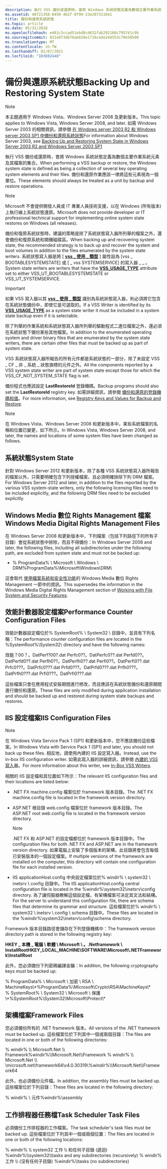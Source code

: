 ```yaml
---
description: 執行 VSS 備份或還原時，會將 Windows 系統狀態定義為數個主要作業系統元素及其檔案的集合。 備份和還原作業應該一律將這些元素視為一個單位。
ms.assetid: 48721358-8450-462f-8f99-23e207311041
title: 備份與還原系統狀態
ms.topic: article
ms.date: 05/31/2018
ms.openlocfilehash: ed61c3ccad51ebd8cd632fab292160c795741c9b
ms.sourcegitcommit: 831e8f3db78ab820e1710cede244553c70e50500
ms.translationtype: MT
ms.contentlocale: zh-TW
ms.lasthandoff: 01/07/2021
ms.locfileid: "103692448"
---
```

# <a name="backing-up-and-restoring-system-state"></a><span data-ttu-id="012cb-104">備份與還原系統狀態</span><span class="sxs-lookup"><span data-stu-id="012cb-104">Backing Up and Restoring System State</span></span>

> [!Note]  
> <span data-ttu-id="012cb-105">本主題適用于 Windows Vista、Windows Server 2008 及更新版本。</span><span class="sxs-lookup"><span data-stu-id="012cb-105">This topic applies to Windows Vista, Windows Server 2008, and later.</span></span> <span data-ttu-id="012cb-106">如需 Windows Server 2003 的相關資訊，請參閱 [在 Windows server 2003 R2 和 Windows server 2003 SP1 中備份和還原系統狀態](backing-up-and-restoring-system-state-under-vss.md)</span><span class="sxs-lookup"><span data-stu-id="012cb-106">For information about Windows Server 2003, see [Backing Up and Restoring System State in Windows Server 2003 R2 and Windows Server 2003 SP1](backing-up-and-restoring-system-state-under-vss.md)</span></span>

 

<span data-ttu-id="012cb-107">執行 VSS 備份或還原時，會將 Windows 系統狀態定義為數個主要作業系統元素及其檔案的集合。</span><span class="sxs-lookup"><span data-stu-id="012cb-107">When performing a VSS backup or restore, the Windows system state is defined as being a collection of several key operating system elements and their files.</span></span> <span data-ttu-id="012cb-108">備份和還原作業應該一律將這些元素視為一個單位。</span><span class="sxs-lookup"><span data-stu-id="012cb-108">These elements should always be treated as a unit by backup and restore operations.</span></span>

> [!Note]  
> <span data-ttu-id="012cb-109">Microsoft 不會提供開發人員或 IT 專業人員技術支援，以在 Windows (所有版本) 上執行線上系統狀態還原。</span><span class="sxs-lookup"><span data-stu-id="012cb-109">Microsoft does not provide developer or IT professional technical support for implementing online system state restores on Windows (all releases).</span></span>

 

<span data-ttu-id="012cb-110">備份和復原系統狀態時，建議的策略是除了系統狀態寫入器所列舉的檔案之外，還會備份和復原系統和開機磁碟區。</span><span class="sxs-lookup"><span data-stu-id="012cb-110">When backing up and recovering system state, the recommended strategy is to back up and recover the system and boot volumes in addition to the files enumerated by the system state writers.</span></span> <span data-ttu-id="012cb-111">系統狀態寫入器是將 [ [**vss \_ 使用 \_ 類型**](/windows/desktop/api/VsWriter/ne-vswriter-vss_usage_type) ] 屬性設為 [vss \_ BOOTABLESYSTEMSTATE] 或 [ \_ vss SYSTEMSERVICE] 的寫入器 \_ \_ 。</span><span class="sxs-lookup"><span data-stu-id="012cb-111">System state writers are writers that have the [**VSS\_USAGE\_TYPE**](/windows/desktop/api/VsWriter/ne-vswriter-vss_usage_type) attribute set to either VSS\_UT\_BOOTABLESYSTEMSTATE or VSS\_UT\_SYSTEMSERVICE.</span></span>

> [!IMPORTANT]
> <span data-ttu-id="012cb-112">如果 VSS 寫入器以其 [**vss \_ 使用 \_ 類型**](/windows/desktop/api/VsWriter/ne-vswriter-vss_usage_type) 識別為系統狀態寫入器，則必須將它包含在系統狀態備份中，即使它是可選取的。</span><span class="sxs-lookup"><span data-stu-id="012cb-112">If a VSS Writer is identified by its [**VSS\_USAGE\_TYPE**](/windows/desktop/api/VsWriter/ne-vswriter-vss_usage_type) as a system state writer it must be included in a system state backup even if it is selectable.</span></span>

 

<span data-ttu-id="012cb-113">除了列舉的作業系統和系統狀態寫入器所列舉的驅動程式二進位檔案之外，還必須在系統狀態下備份某些其他檔案。</span><span class="sxs-lookup"><span data-stu-id="012cb-113">In addition to the enumerated operating system and driver binary files that are enumerated by the system state writers, there are certain other files that must be backed up as part of system state.</span></span>

<span data-ttu-id="012cb-114">VSS 系統狀態寫入器所報告的所有元件都是系統狀態的一部分，除了未設定 VSS \_ CF \_ 非 \_ 系統 \_ 狀態旗標的元件之外。</span><span class="sxs-lookup"><span data-stu-id="012cb-114">All the components reported by a VSS system state writer are part of system state except those for which the VSS\_CF\_NOT\_SYSTEM\_STATE flag is set.</span></span>

<span data-ttu-id="012cb-115">備份程式也應該設定 **LastRestoreId** 登錄機碼。</span><span class="sxs-lookup"><span data-stu-id="012cb-115">Backup programs should also set the **LastRestoreId** registry key.</span></span> <span data-ttu-id="012cb-116">如需詳細資訊，請參閱 [備份和還原的登錄機碼和值](../backup/registry-keys-for-backup-and-restore.md)。</span><span class="sxs-lookup"><span data-stu-id="012cb-116">For more information, see [Registry Keys and Values for Backup and Restore](../backup/registry-keys-for-backup-and-restore.md).</span></span>

> [!Note]  
> <span data-ttu-id="012cb-117">在 Windows Vista、Windows Server 2008 和更新版本中，某些系統檔案的名稱和位置已變更，如下所示。</span><span class="sxs-lookup"><span data-stu-id="012cb-117">In Windows Vista, Windows Server 2008, and later, the names and locations of some system files have been changed as follows.</span></span>

 

## <a name="system-state"></a><span data-ttu-id="012cb-118">系統狀態</span><span class="sxs-lookup"><span data-stu-id="012cb-118">System State</span></span>

<span data-ttu-id="012cb-119">針對 Windows Server 2012 和更新版本，除了各種 VSS 系統狀態寫入器所報告的檔案以外，只需要明確包含下列授權檔案，且必須明確排除下列 DRM 檔案。</span><span class="sxs-lookup"><span data-stu-id="012cb-119">For Windows Server 2012 and later, in addition to the files reported by the various VSS system-state writers, only the following licensing files need to be included explicitly, and the following DRM files need to be excluded explicitly.</span></span>

## <a name="windows-media-digital-rights-management-files"></a><span data-ttu-id="012cb-120">Windows Media 數位 Rights Management 檔案</span><span class="sxs-lookup"><span data-stu-id="012cb-120">Windows Media Digital Rights Management Files</span></span>

<span data-ttu-id="012cb-121">在 Windows Server 2008 和更新版本中，下列檔案（包括下列路徑下的所有子目錄）會從系統狀態中排除，而且不得備份：</span><span class="sxs-lookup"><span data-stu-id="012cb-121">In Windows Server 2008 and later, the following files, including all subdirectories under the following path, are excluded from system state and must not be backed up:</span></span>

-   <span data-ttu-id="012cb-122">% ProgramData% \\ Microsoft \\ Windows \\ DRM</span><span class="sxs-lookup"><span data-stu-id="012cb-122">%ProgramData%\\Microsoft\\Windows\\DRM</span></span>\\

<span data-ttu-id="012cb-123">這會取代 [使用檔案系統和安全性功能](working-with-file-system-and-security-features.md)的 Windows Media 數位 Rights Management 一節中的資訊。</span><span class="sxs-lookup"><span data-stu-id="012cb-123">This supersedes the information in the Windows Media Digital Rights Management section of [Working with File System and Security Features](working-with-file-system-and-security-features.md).</span></span>

## <a name="performance-counter-configuration-files"></a><span data-ttu-id="012cb-124">效能計數器設定檔案</span><span class="sxs-lookup"><span data-stu-id="012cb-124">Performance Counter Configuration Files</span></span>

<span data-ttu-id="012cb-125">效能計數器設定檔位於% SystemRoot% \\ System32 \\ 目錄中，並具有下列名稱：</span><span class="sxs-lookup"><span data-stu-id="012cb-125">The performance counter configuration files are located in the %SystemRoot%\\System32\\ directory and have the following names:</span></span>

<dl> <span data-ttu-id="012cb-126">效能？00？。Dat</span><span class="sxs-lookup"><span data-stu-id="012cb-126">Perf?00?.dat</span></span>  
<span data-ttu-id="012cb-127">Perfc0??。Dat</span><span class="sxs-lookup"><span data-stu-id="012cb-127">Perfc0??.dat</span></span>  
<span data-ttu-id="012cb-128">Perfd0??。Dat</span><span class="sxs-lookup"><span data-stu-id="012cb-128">Perfd0??.dat</span></span>  
<span data-ttu-id="012cb-129">Perfh0??。Dat</span><span class="sxs-lookup"><span data-stu-id="012cb-129">Perfh0??.dat</span></span>  
<span data-ttu-id="012cb-130">Perfi0??。Dat</span><span class="sxs-lookup"><span data-stu-id="012cb-130">Perfi0??.dat</span></span>  
<span data-ttu-id="012cb-131">Prfc0???。Dat</span><span class="sxs-lookup"><span data-stu-id="012cb-131">Prfc0???.dat</span></span>  
<span data-ttu-id="012cb-132">Prfd0???。Dat</span><span class="sxs-lookup"><span data-stu-id="012cb-132">Prfd0???.dat</span></span>  
<span data-ttu-id="012cb-133">Prfh0???。Dat</span><span class="sxs-lookup"><span data-stu-id="012cb-133">Prfh0???.dat</span></span>  
<span data-ttu-id="012cb-134">Prfi0???。Dat</span><span class="sxs-lookup"><span data-stu-id="012cb-134">Prfi0???.dat</span></span>  
</dl>

<span data-ttu-id="012cb-135">這些檔案只會在應用程式安裝期間進行修改，而且應該在系統狀態備份和還原期間進行備份和還原。</span><span class="sxs-lookup"><span data-stu-id="012cb-135">These files are only modified during application installation and should be backed up and restored during system state backups and restores.</span></span>

## <a name="iis-configuration-files"></a><span data-ttu-id="012cb-136">IIS 設定檔案</span><span class="sxs-lookup"><span data-stu-id="012cb-136">IIS Configuration Files</span></span>

> [!Note]  
> <span data-ttu-id="012cb-137">在 Windows Vista Service Pack 1 (SP1) 和更新版本中，您不應該備份這些檔案。</span><span class="sxs-lookup"><span data-stu-id="012cb-137">In Windows Vista with Service Pack 1 (SP1) and later, you should not back up these files.</span></span> <span data-ttu-id="012cb-138">相反地，請使用內建的 IIS 設定寫入器。</span><span class="sxs-lookup"><span data-stu-id="012cb-138">Instead, use the in-box IIS configuration writer.</span></span> <span data-ttu-id="012cb-139">如需此寫入器的詳細資訊，請參閱 [內建的 VSS 寫入](in-box-vss-writers.md)器。</span><span class="sxs-lookup"><span data-stu-id="012cb-139">For more information about this writer, see [In-Box VSS Writers](in-box-vss-writers.md).</span></span>

 

<span data-ttu-id="012cb-140">相關的 IIS 設定檔和其位置如下所示：</span><span class="sxs-lookup"><span data-stu-id="012cb-140">The relevant IIS configuration files and their locations are listed below:</span></span>

-   <span data-ttu-id="012cb-141">.NET FX machine.config 檔案位於 framework 版本目錄。</span><span class="sxs-lookup"><span data-stu-id="012cb-141">The .NET FX machine.config file is located in the framework version directory.</span></span>
-   <span data-ttu-id="012cb-142">ASP.NET 根目錄 web.config 檔案位於 framework 版本目錄。</span><span class="sxs-lookup"><span data-stu-id="012cb-142">The ASP.NET root web.config file is located in the framework version directory.</span></span>
    > [!Note]  
    > <span data-ttu-id="012cb-143">.NET FX 和 ASP.NET 的設定檔都位於 framework 版本目錄中。</span><span class="sxs-lookup"><span data-stu-id="012cb-143">The configuration files for both .NET FX and ASP.NET are in the framework version directory.</span></span> <span data-ttu-id="012cb-144">如果電腦上安裝了多個版本的架構，此目錄將會包含每個已安裝版本的一個設定檔案。</span><span class="sxs-lookup"><span data-stu-id="012cb-144">If multiple versions of the framework are installed on the computer, this directory will contain one configuration file for each installed version.</span></span>

     

-   <span data-ttu-id="012cb-145">IIS applicationHost.config 中央設定檔案位於% windir% \\ system32 \\ inetsrv \\ config 目錄中。</span><span class="sxs-lookup"><span data-stu-id="012cb-145">The IIS applicationHost.config central configuration file is located in the %windir%\\system32\\inetsrv\\config directory.</span></span> <span data-ttu-id="012cb-146">為了讓伺服器瞭解這個設定檔，有架構檔案可決定其文法和結構。</span><span class="sxs-lookup"><span data-stu-id="012cb-146">For the server to understand this configuration file, there are schema files that determine its grammar and structure.</span></span> <span data-ttu-id="012cb-147">這些檔案位於% windir% \\ system32 \\ inetsrv \\ config \\ schema 目錄中。</span><span class="sxs-lookup"><span data-stu-id="012cb-147">These files are located in the %windir%\\system32\\inetsrv\\config\\schema directory.</span></span>

<span data-ttu-id="012cb-148">Framework 版本目錄路徑會儲存在下列登錄機碼中：</span><span class="sxs-lookup"><span data-stu-id="012cb-148">The framework version directory path is stored in the following registry key:</span></span>

<span data-ttu-id="012cb-149">**HKEY \_ 本機 \_ 電腦 \\ 軟體 \\ Microsoft \\ 。.Netframework \\ InstallRoot**</span><span class="sxs-lookup"><span data-stu-id="012cb-149">**HKEY\_LOCAL\_MACHINE\\SOFTWARE\\Microsoft\\.NETFramework\\InstallRoot**</span></span>

<span data-ttu-id="012cb-150">此外，您必須備份下列密碼編譯金鑰：</span><span class="sxs-lookup"><span data-stu-id="012cb-150">In addition, the following cryptography keys must be backed up:</span></span><dl> <span data-ttu-id="012cb-151">% ProgramData% \\ Microsoft \\ 加密 \\ RSA \\ MachineKeys\\\*</span><span class="sxs-lookup"><span data-stu-id="012cb-151">%ProgramData%\\Microsoft\\Crypto\\RSA\\MachineKeys\\\*</span></span>  
<span data-ttu-id="012cb-152">% SystemRoot% \\ System32 \\ Microsoft \\ 保護\\\*</span><span class="sxs-lookup"><span data-stu-id="012cb-152">%SystemRoot%\\System32\\Microsoft\\Protect\\\*</span></span>  
</dl>

## <a name="framework-files"></a><span data-ttu-id="012cb-153">架構檔案</span><span class="sxs-lookup"><span data-stu-id="012cb-153">Framework Files</span></span>

<span data-ttu-id="012cb-154">您必須備份所有的 .NET framework 版本。</span><span class="sxs-lookup"><span data-stu-id="012cb-154">All versions of the .NET framework must be backed up.</span></span> <span data-ttu-id="012cb-155">這些檔案位於下列其中一個或兩個目錄：</span><span class="sxs-lookup"><span data-stu-id="012cb-155">The files are located in one or both of the following directories:</span></span>

<dl> <span data-ttu-id="012cb-156">% windir% \\ Microsoft.Net \\ Framework</span><span class="sxs-lookup"><span data-stu-id="012cb-156">%windir%\\Microsoft.Net\\Framework</span></span>  
<span data-ttu-id="012cb-157">% windir% \\ Microsoft.Net \\ \microsoft.net\framework64\v4.0.30319\</span><span class="sxs-lookup"><span data-stu-id="012cb-157">%windir%\\Microsoft.Net\\Framework64</span></span>  
</dl>

<span data-ttu-id="012cb-158">此外，也必須備份元件檔。</span><span class="sxs-lookup"><span data-stu-id="012cb-158">In addition, the assembly files must be backed up.</span></span> <span data-ttu-id="012cb-159">這些檔案位於下列目錄：</span><span class="sxs-lookup"><span data-stu-id="012cb-159">These files are located in the following directory:</span></span><dl> <span data-ttu-id="012cb-160">% windir% \\ 元件</span><span class="sxs-lookup"><span data-stu-id="012cb-160">%windir%\\assembly</span></span>  
</dl>

## <a name="task-scheduler-task-files"></a><span data-ttu-id="012cb-161">工作排程器任務檔</span><span class="sxs-lookup"><span data-stu-id="012cb-161">Task Scheduler Task Files</span></span>

<span data-ttu-id="012cb-162">必須備份工作排程器的工作檔案。</span><span class="sxs-lookup"><span data-stu-id="012cb-162">The task scheduler's task files must be backed up.</span></span> <span data-ttu-id="012cb-163">這些檔案位於下列其中一個或兩個位置：</span><span class="sxs-lookup"><span data-stu-id="012cb-163">The files are located in one or both of the following locations:</span></span>

<dl> <span data-ttu-id="012cb-164">% windir% \\ system32 工作 \\ 和任何子目錄 (遞迴) </span><span class="sxs-lookup"><span data-stu-id="012cb-164">%windir%\\system32\\tasks and any subdirectories (recursively)</span></span>  
<span data-ttu-id="012cb-165">% windir% 工作 \\ (沒有任何子目錄) </span><span class="sxs-lookup"><span data-stu-id="012cb-165">%windir%\\tasks (no subdirectories)</span></span>  
</dl>

 

 
